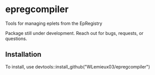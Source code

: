 # epregcompiler
 Tools for managing eplets from the EpRegistry
 
 Package still under development. Reach out for bugs, requests, or questions. 
 
 
## Installation
  To install, use devtools::install_github("WLemieux03/epregcompiler")
